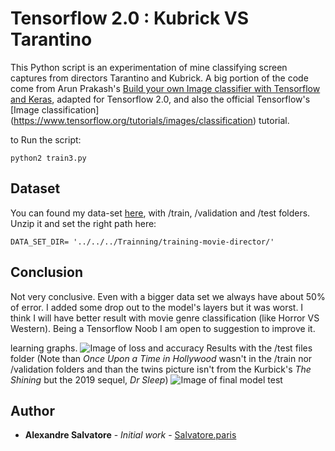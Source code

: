 # Tensorflow 2.0 : Kubrick VS Tarantino

This Python script is an experimentation of mine classifying screen captures from directors Tarantino and Kubrick. A big portion of the code come from Arun Prakash's [Build your own Image classifier with Tensorflow and Keras](https://blog.francium.tech/build-your-own-image-classifier-with-tensorflow-and-keras-dc147a15e38e), adapted for Tensorflow 2.0, and also the official Tensorflow's [Image classification] (https://www.tensorflow.org/tutorials/images/classification) tutorial.

to Run the script:
```
python2 train3.py
```

## Dataset

You can found my data-set [here](http://salvatore.paris/download/training-movie-director.zip), with /train, /validation and /test folders.
Unzip it and set the right path here:
```
DATA_SET_DIR= '../../../Trainning/training-movie-director/'
```

## Conclusion

Not very conclusive. Even with a bigger data set we always have about 50% of error.
I added some drop out to the model's layers but it was worst.
I think I will have better result with movie genre classification (like Horror VS Western). Being a Tensorflow Noob I am open to suggestion to improve it.

learning graphs.
![Image of loss and accuracy](https://pbs.twimg.com/media/ENhyJkcWsAAVmbd?format=jpg)
Results with the /test files folder (Note than _Once Upon a Time in Hollywood_ wasn't in the /train nor /validation folders and than the twins picture isn't from the Kurbick's _The Shining_ but the 2019 sequel, _Dr Sleep_)
![Image of final model test](https://pbs.twimg.com/media/ENhyJkWXUAIlwJP?format=jpg)

## Author

* **Alexandre Salvatore** - *Initial work* - [Salvatore.paris](https://http://salvatore.paris/)